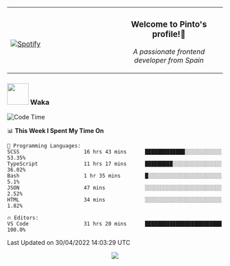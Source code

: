 <table width="100%" align="center"> 
  <tr>
  <td width="50%">
      
&nbsp; <br> [![Spotify](https://novatorem-zeta-rust.vercel.app/api/spotify)](https://open.spotify.com/user/novatorem-zeta-rust)

  </td>
  <td width="50%">
    <h3 align="center">Welcome to Pinto's profile!👋</h3>
    <p align="center"><em>A passionate frontend developer from Spain</em></p>
  </td>
  </table>

### <img src="https://media.giphy.com/media/VgCDAzcKvsR6OM0uWg/giphy.gif" width="50"> Waka

  <!--START_SECTION:waka-->
![Code Time](http://img.shields.io/badge/Code%20Time-301%20hrs%2048%20mins-blue)

📊 **This Week I Spent My Time On** 

```text
💬 Programming Languages: 
SCSS                     16 hrs 43 mins      █████████████░░░░░░░░░░░░   53.35% 
TypeScript               11 hrs 17 mins      █████████░░░░░░░░░░░░░░░░   36.02% 
Bash                     1 hr 35 mins        █░░░░░░░░░░░░░░░░░░░░░░░░   5.1% 
JSON                     47 mins             ░░░░░░░░░░░░░░░░░░░░░░░░░   2.52% 
HTML                     34 mins             ░░░░░░░░░░░░░░░░░░░░░░░░░   1.82%

🔥 Editors: 
VS Code                  31 hrs 20 mins      █████████████████████████   100.0%

```


 Last Updated on 30/04/2022 14:03:29 UTC
<!--END_SECTION:waka-->

<div align="center">
<img src="https://github-readme-stats-gilt-tau.vercel.app/api/top-langs/?username=pinto-hub&layout=compact&theme=dracula" />
</div>
